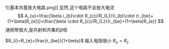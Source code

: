 ![[基本共基放大电路.png]]
显然,这个电路不会放大电流
$$
A_{u}=\frac{\beta i_{b}\cdot R_{c}//R_{L}}{i_{b}\cdot (r_{be}+(1+\beta)R_{e})}=\frac{\beta \cdot R_{c}//R_{L}}{r_{be}+(1+\beta)R_{e}}
$$
通频带很大,是共射和共集的$\beta$倍

$R_{i}=R_{e}+\frac{r_{be}}{1+\beta}$
输入电阻很小
$R_{o}=R_{c}$


